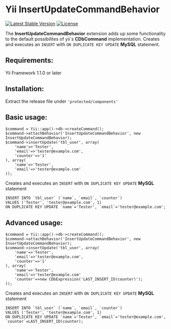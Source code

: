 # Yii InsertUpdateCommandBehavior

[![Latest Stable Version](https://poser.pugx.org/dotzero/yii-insertupdate-behavior/version)](https://packagist.org/packages/dotzero/yii-insertupdate-behavior)
[![License](https://poser.pugx.org/dotzero/yii-insertupdate-behavior/license)](https://packagist.org/packages/dotzero/yii-insertupdate-behavior)

The **InsertUpdateCommandBehavior** extension adds up some functionality to the default possibilites of yii´s **CDbCommand** implementation. Creates and executes an `INSERT` with `ON DUPLICATE KEY UPDATE` **MySQL** statement.

## Requirements:

Yii Framework 1.1.0 or later

## Installation:

Extract the release file under `'protected/components'`

## Basic usage:

    $command = Yii::app()->db->createCommand();
    $command->attachBehavior('InsertUpdateCommandBehavior', new InsertUpdateCommandBehavior);
    $command->insertUpdate('tbl_user', array(
        'name'=>'Tester',
        'email'=>'tester@example.com',
        'counter'=>'1'
    ), array(
        'name'=>'Tester',
        'email'=>'tester@example.com'
    ));

Creates and executes an `INSERT` with `ON DUPLICATE KEY UPDATE` **MySQL** statement

    INSERT INTO `tbl_user` (`name`, `email`, `counter`)
    VALUES ('Tester', 'tester@example.com', 1)
    ON DUPLICATE KEY UPDATE `name`='Tester', `email`='tester@example.com';

## Advanced usage:

    $command = Yii::app()->db->createCommand();
    $command->attachBehavior('InsertUpdateCommandBehavior', new InsertUpdateCommandBehavior);
    $command->insertUpdate('tbl_user', array(
        'name'=>'Tester',
        'email'=>'tester@example.com',
        'counter'=>'1'
    ), array(
        'name'=>'Tester',
        'email'=>'tester@example.com'
        'counter'=>new CDbExpression('LAST_INSERT_ID(counter)');
    ));

Creates and executes an `INSERT` with `ON DUPLICATE KEY UPDATE` **MySQL** statement

    INSERT INTO `tbl_user` (`name`, `email`, `counter`)
    VALUES ('Tester', 'tester@example.com', 1)
    ON DUPLICATE KEY UPDATE `name`='Tester', `email`='tester@example.com', `counter`=LAST_INSERT_ID(counter);
